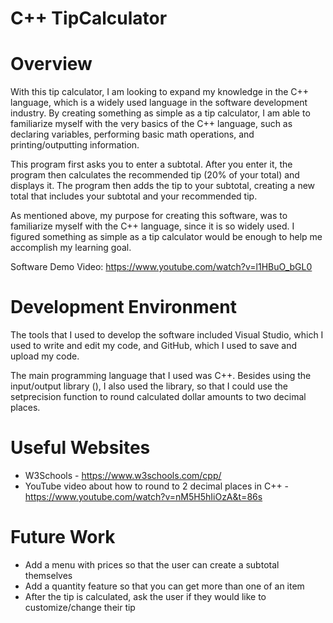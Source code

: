# C++ TipCalculator

# Overview

With this tip calculator, I am looking to expand my knowledge in the C++ language, which is a widely used language in the software development industry. By 
creating something as simple as a tip calculator, I am able to familiarize myself with the very basics of the C++ language, such as declaring variables, 
performing basic math operations, and printing/outputting information.

This program first asks you to enter a subtotal. After you enter it, the program then calculates the recommended tip (20% of your total) and displays it. 
The program then adds the tip to your subtotal, creating a new total that includes your subtotal and your recommended tip.

As mentioned above, my purpose for creating this software, was to familiarize myself with the C++ language, since it is so widely used. I figured something
as simple as a tip calculator would be enough to help me accomplish my learning goal.

Software Demo Video: https://www.youtube.com/watch?v=l1HBuO_bGL0

# Development Environment

The tools that I used to develop the software included Visual Studio, which I used to write and edit my code, and GitHub, which I used to save and upload
my code.

The main programming language that I used was C++. Besides using the input/output library (<iostream>), I also used the <iomanip> library, so that I could 
use the setprecision function to round calculated dollar amounts to two decimal places. 

# Useful Websites

- W3Schools -  https://www.w3schools.com/cpp/
- YouTube video about how to round to 2 decimal places in C++ -  https://www.youtube.com/watch?v=nM5H5hIiOzA&t=86s

# Future Work

- Add a menu with prices so that the user can create a subtotal themselves
- Add a quantity feature so that you can get more than one of an item 
- After the tip is calculated, ask the user if they would like to customize/change their tip
